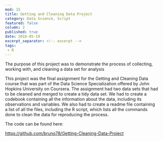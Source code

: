 ```yaml
---
mod: 15
title: Getting and Cleaning Data Project
category: Data Science, Script
featured: false
column: 2
published: true
date: 2016-05-19
excerpt_separator: <!-- excerpt -->
tags:
 - R
---
```


The purpose of this project was to demonstrate the process of collecting, working with, and cleaning a data set for analysis
<!-- excerpt -->

This project was the final assignment for the Getting and Cleaning Data course that was part of the Data Science Specialization offered by John Hopkins University on Coursera. The assignment had two data sets that had to be cleaned and merged to create a tidy data set. We had to create a codebook containing all the information about the data, including its observations and variables. We also had to create a readme file containing a list of all the files, including the R script, which lists all the commands done to clean the data for reproducing the process.


The code can be found here:

<https://github.com/bruno78/Getting-Cleaning-Data-Project>
